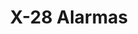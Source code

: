 ---
title: "X-28 Alarmas"
url: /ciudad-autonoma-de-buenos-aires/x-28-alarmas-2/
shop: reparación de automóviles
---